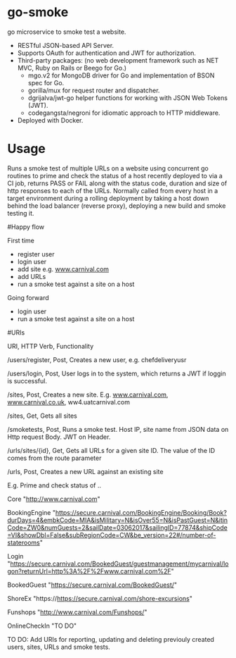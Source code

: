 # go-smoke

go microservice to smoke test a website. 

- RESTful JSON-based API Server. 
- Supports OAuth for authentication and JWT for authorization.
- Third-party packages: (no web development framework such as NET MVC, Ruby on Rails or Beego for Go.)
    - mgo.v2 for MongoDB driver for Go and implementation of BSON spec for Go.
    - gorilla/mux for request router and dispatcher.
    - dgrijalva/jwt-go helper functions for working with JSON Web Tokens (JWT).
    - codegangsta/negroni for idiomatic approach to HTTP middleware.
- Deployed with Docker.

# Usage

Runs a smoke test of multiple URLs on a website using concurrent go routines to prime and check the status of a host recently deployed to via a CI job, returns PASS or FAIL along with the status code, duration and size of http responses to each of the URLs. Normally called from every host in a target environment during a rolling deployment by taking a host down behind the load balancer (reverse proxy), deploying a new build and smoke testing it. 

#Happy flow

First time
- register user
- login user
- add site e.g. www.carnival.com
- add URLs
- run a smoke test against a site on a host

Going forward 
- login user
- run a smoke test against a site on a host

#URIs

URI,                    HTTP Verb,           Functionality

/users/register,         Post,                Creates a new user, e.g. chefdeliveryusr

/users/login,            Post,                User logs in to the system, which returns a JWT if loggin is successful. 

/sites,                  Post,                Creates a new site. E.g. www.carnival.com, www.carnival.co.uk, ww4.uatcarnival.com

/sites,                  Get,                 Gets all sites

/smoketests,             Post,                Runs a smoke test. Host IP, site name from JSON data on Http request Body. JWT on Header.

/urls/sites/{id},        Get,                 Gets all URLs for a given site ID. The value of the ID comes from the route parameter

/urls,                   Post,                Creates a new URL against an existing site

E.g. Prime and check status of .. 

 Core           "http://www.carnival.com"
 
 BookingEngine  "https://secure.carnival.com/BookingEngine/Booking/Book?durDays=4&embkCode=MIA&isMilitary=N&isOver55=N&isPastGuest=N&itinCode=ZW0&numGuests=2&sailDate=03062017&sailingID=77874&shipCode=VI&showDbl=False&subRegionCode=CW&be_version=22#/number-of-staterooms"
 
 Login          "https://secure.carnival.com/BookedGuest/guestmanagement/mycarnival/logon?returnUrl=http%3A%2F%2Fwww.carnival.com%2F" 
 
 BookedGuest    "https://secure.carnival.com/BookedGuest/"
 
 ShoreEx        "https://https://secure.carnival.com/shore-excursions"
 
 Funshops       "http://www.carnival.com/Funshops/"                
 
 OnlineCheckIn  "TO DO"
 
TO DO: Add URIs for reporting, updating and deleting previouly created users, sites, URLs and smoke tests.
